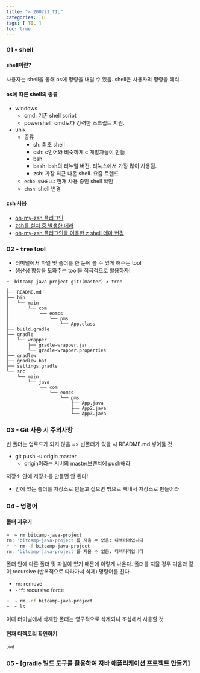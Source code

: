 ```yaml
---
title: "✍ 200721_TIL"
categories: TIL
tags: [ TIL ]
toc: true
---
```


### 01 - shell

#### shell이란?
사용자는 shell을 통해 os에 명령을 내릴 수 있음. shell은 사용자의 명령을 해석. 

#### os에 따른 shell의 종류
- windows
  - cmd: 기존 shell script
  - powershell: cmd보다 강력한 스크립트 지원. 
- unix
  - 종류
    - sh: 최초 shell
    - csh: c언어와 비슷하게 c 개발자들이 만듦
    - bsh
    - bash: bsh의 리뉴얼 버전. 리눅스에서 가장 많이 사용됨. 
    - zsh: 가장 최근 나온 shell. 요즘 트렌드
  - `echo $SHELL`: 현재 사용 중인 shell 확인
  - `chsh`: shell 변경

#### zsh 사용
- [oh-my-zsh 플러그인](https://github.com/ohmyzsh/ohmyzsh)
- [zsh를 설치 중 발생한 에러](url)
- [oh-my-zsh 플러그인을 이용한 z shell 테마 변경](url)


### 02 - `tree` tool
- 터미널에서 파일 및 폴더를 한 눈에 볼 수 있게 해주는 tool
- 생산성 향상을 도와주는 tool을 적극적으로 활용하자!

```console
➜  bitcamp-java-project git:(master) ✗ tree
.
├── README.md
├── bin
│   └── main
│       └── com
│           └── eomcs
│               └── pms
│                   └── App.class
├── build.gradle
├── gradle
│   └── wrapper
│       ├── gradle-wrapper.jar
│       └── gradle-wrapper.properties
├── gradlew
├── gradlew.bat
├── settings.gradle
└── src
    └── main
        └── java
            └── com
                └── eomcs
                    └── pms
                        ├── App.java
                        ├── App2.java
                        └── App3.java

```

### 03 - Git 사용 시 주의사항
빈 폴더는 업로드가 되지 않음 => 빈폴더가 있을 시 README.md 넣어둘 것
- git push -u origin master
  - origin이라는 서버의 master브랜치에 push해라

저장소 안에 저장소를 만들면 안 된다!
- 안에 있는 폴더를 저장소로 만들고 싶으면 밖으로 빼내서 저장소로 만들어라

### 04 - 명령어
#### 폴더 지우기
```zsh
➜  ~ rm bitcamp-java-project
rm: 'bitcamp-java-project'를 지울 수 없음: 디렉터리입니다
➜  ~ rm -f bitcamp-java-project
rm: 'bitcamp-java-project'를 지울 수 없음: 디렉터리입니다
```
폴더 안에 다른 폴더 및 파일이 있기 때문에 이렇게 나온다.
폴더를 지울 경우 다음과 같이 recursive (반복적으로 따라가서 삭제) 명령어를 친다.
- `rm`: remove
- `-rf`: recursive force

```zsh
➜  ~ rm -rf bitcamp-java-project
➜  ~ ls
```
이때 터미널에서 삭제한 폴더는 영구적으로 삭제되니 조심해서 사용할 것

#### 현재 디렉토리 확인하기

`pwd`

### 05 - [gradle 빌드 도구를 활용하여 자바 애플리케이션 프로젝트 만들기]